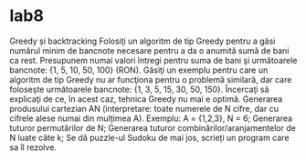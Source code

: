 # lab8
Greedy și backtracking
Folosiţi un algoritm de tip Greedy pentru a găsi numărul minim de bancnote necesare pentru a da o anumită sumă de bani ca rest. Presupunem numai valori întregi pentru suma de bani şi următoarele bancnote: {1, 5, 10, 50, 100} (RON).
Găsiţi un exemplu pentru care un algoritm de tip Greedy nu ar funcţiona pentru o problemă similară, dar care foloseşte următoarele bancnote: {1, 3, 5, 15, 30, 50, 150}. Încercaţi să explicaţi de ce, în acest caz, tehnica Greedy nu mai e optimă.
Generarea produsului cartezian AN (interpretare: toate numerele de N cifre, dar cu cifrele alese numai din mulțimea A). Exemplu: A = {1,2,3}, N = 6;
Generarea tuturor permutărilor de N;
Generarea tuturor combinărilor/aranjamentelor de N luate câte k;
Se dă puzzle-ul Sudoku de mai jos, scrieți un program care sa îl rezolve.

